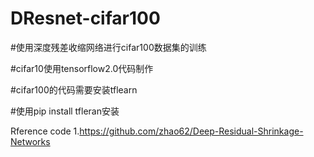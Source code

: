 # DResnet-cifar100

#使用深度残差收缩网络进行cifar100数据集的训练

#cifar10使用tensorflow2.0代码制作

#cifar100的代码需要安装tflearn

#使用pip install tfleran安装

Rference code
1.https://github.com/zhao62/Deep-Residual-Shrinkage-Networks
